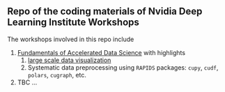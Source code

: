 ## Repo of the coding materials of Nvidia Deep Learning Institute Workshops

The workshops involved in this repo include

1. [Fundamentals of Accelerated Data Science](accelerated_data_science/) with highlights
   1. [large scale data visualization](accelerated_data_science/1-06_data_visualization.ipynb)
   2. Systematic data preprocessing using `RAPIDS` packages: `cupy`, `cudf`, `polars`, `cugraph`, etc.
2. TBC ...
